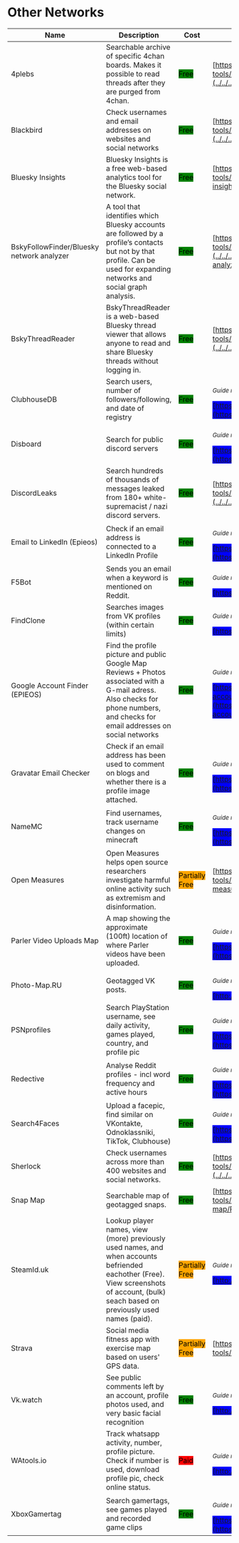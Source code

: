 # Other Networks

| Name | Description | Cost | Tool Review and Guide |
| --- | --- | --- | --- |
| 4plebs | Searchable archive of specific 4chan boards. Makes it possible to read threads after they are purged from 4chan. | <mark style="background-color:green;">Free</mark> | [https://bellingcat.gitbook.io/toolkit/more/all-tools/4plebs](../../../tools/4plebs/README.md) |
| Blackbird | Check usernames and email addresses on websites and social networks | <mark style="background-color:green;">Free</mark> | [https://bellingcat.gitbook.io/toolkit/more/all-tools/blackbird](../../../tools/blackbird/README.md) |
| Bluesky Insights | Bluesky Insights is a free web-based analytics tool for the Bluesky social network. | <mark style="background-color:green;">Free</mark> | [https://bellingcat.gitbook.io/toolkit/more/all-tools/bluesky-insights](../../../tools/bluesky-insights/README.md) |
| BskyFollowFinder/Bluesky network analyzer | A tool that identifies which Bluesky accounts are followed by a profile’s contacts but not by that profile. Can be used for expanding networks and social graph analysis. | <mark style="background-color:green;">Free</mark> | [https://bellingcat.gitbook.io/toolkit/more/all-tools/bluesky-network-analyzer](../../../tools/bluesky-network-analyzer/README.md) |
| BskyThreadReader | BskyThreadReader is a web-based Bluesky thread viewer that allows anyone to read and share Bluesky threads without logging in. | <mark style="background-color:green;">Free</mark> | [https://bellingcat.gitbook.io/toolkit/more/all-tools/bskythreadreader](../../../tools/bskythreadreader/README.md) |
| ClubhouseDB | Search users, number of followers/following, and date of registry | <mark style="background-color:green;">Free</mark> | <p><sub><em>Guide not available</em></sub></p><mark style="background-color:blue;"> [https://clubhousedb.com/](https://clubhousedb.com/) </mark> |
| Disboard | Search for public discord servers | <mark style="background-color:green;">Free</mark> | <p><sub><em>Guide not available</em></sub></p><mark style="background-color:blue;"> [https://disboard.org/servers](https://disboard.org/servers) </mark> |
| DiscordLeaks | Search hundreds of thousands of messages leaked from 180+ white-supremacist / nazi discord servers. | <mark style="background-color:green;">Free</mark> | [https://bellingcat.gitbook.io/toolkit/more/all-tools/discordleaks](../../../tools/discordleaks/README.md) |
| Email to LinkedIn (Epieos) | Check if an email address is connected to a LinkedIn Profile | <mark style="background-color:green;">Free</mark> | <p><sub><em>Guide not available</em></sub></p><mark style="background-color:blue;"> [https://tools.epieos.com/linkedin.php](https://tools.epieos.com/linkedin.php) </mark> |
| F5Bot | Sends you an email when a keyword is mentioned on Reddit. | <mark style="background-color:green;">Free</mark> | <p><sub><em>Guide not available</em></sub></p><mark style="background-color:blue;"> [https://f5bot.com/](https://f5bot.com/) </mark> |
| FindClone | Searches images from VK profiles (within certain limits) | <mark style="background-color:green;">Free</mark> | <p><sub><em>Guide not available</em></sub></p><mark style="background-color:blue;"> [https://findclone.ru/](https://findclone.ru/) </mark> |
| Google Account Finder (EPIEOS) | Find the profile picture and public Google Map Reviews + Photos associated with a G-mail adress. Also checks for phone numbers, and checks for email addresses on social networks | <mark style="background-color:green;">Free</mark> | <p><sub><em>Guide not available</em></sub></p><mark style="background-color:blue;"> [https://tools.epieos.com/google-account.php](https://tools.epieos.com/google-account.php) </mark> |
| Gravatar Email Checker | Check if an email address has been used to comment on blogs and whether there is a profile image attached. | <mark style="background-color:green;">Free</mark> | <p><sub><em>Guide not available</em></sub></p><mark style="background-color:blue;"> [https://en.gravatar.com/site/check/](https://en.gravatar.com/site/check/) </mark> |
| NameMC | Find usernames, track username changes on minecraft | <mark style="background-color:green;">Free</mark> | <p><sub><em>Guide not available</em></sub></p><mark style="background-color:blue;"> [https://namemc.com/](https://namemc.com/) </mark> |
| Open Measures | Open Measures helps open source researchers investigate harmful online activity such as extremism and disinformation. | <mark style="background-color:orange;">Partially Free</mark> | [https://bellingcat.gitbook.io/toolkit/more/all-tools/open-measures](../../../tools/open-measures/README.md) |
| Parler Video Uploads Map | A map showing the approximate (100ft) location of where Parler videos have been uploaded. | <mark style="background-color:green;">Free</mark> | <p><sub><em>Guide not available</em></sub></p><mark style="background-color:blue;"> [https://kylemcdonald.net/parler/map/](https://kylemcdonald.net/parler/map/) </mark> |
| Photo-Map.RU | Geotagged VK posts. | <mark style="background-color:green;">Free</mark> | <p><sub><em>Guide not available</em></sub></p><mark style="background-color:blue;"> [http://photo-map.ru/](http://photo-map.ru/) </mark> |
| PSNprofiles | Search PlayStation username, see daily activity, games played, country, and profile pic | <mark style="background-color:green;">Free</mark> | <p><sub><em>Guide not available</em></sub></p><mark style="background-color:blue;"> [https://psnprofiles.com/](https://psnprofiles.com/) </mark> |
| Redective | Analyse Reddit profiles - incl word frequency and active hours | <mark style="background-color:green;">Free</mark> | <p><sub><em>Guide not available</em></sub></p><mark style="background-color:blue;"> [https://www.redective.com/](https://www.redective.com/) </mark> |
| Search4Faces | Upload a facepic, find similar on VKontakte, Odnoklassniki, TikTok, Clubhouse) | <mark style="background-color:green;">Free</mark> | <p><sub><em>Guide not available</em></sub></p><mark style="background-color:blue;"> [https://search4faces.com](https://search4faces.com) </mark> |
| Sherlock | Check usernames across more than 400 websites and social networks. | <mark style="background-color:green;">Free</mark> | [https://bellingcat.gitbook.io/toolkit/more/all-tools/sherlock](../../../tools/sherlock/README.md) |
| Snap Map | Searchable map of geotagged snaps. | <mark style="background-color:green;">Free</mark> | [https://bellingcat.gitbook.io/toolkit/more/all-tools/snap-map](../../../tools/snap-map/README.md) |
| SteamId.uk |  Lookup player names, view (more) previously used names, and when accounts befriended eachother (Free). View screenshots of account, (bulk) seach based on previously used names (paid).  | <mark style="background-color:orange;">Partially Free</mark> | <p><sub><em>Guide not available</em></sub></p><mark style="background-color:blue;"> [http://steamid.uk/](http://steamid.uk/) </mark> |
| Strava | Social media fitness app with exercise map based on users' GPS data. | <mark style="background-color:orange;">Partially Free</mark> | [https://bellingcat.gitbook.io/toolkit/more/all-tools/strava](../../../tools/strava/README.md) |
| Vk.watch | See public comments left by an account, profile photos used, and very basic facial recognition | <mark style="background-color:green;">Free</mark> | <p><sub><em>Guide not available</em></sub></p><mark style="background-color:blue;"> [http://vk.watch/](http://vk.watch/) </mark> |
| WAtools.io | Track whatsapp activity, number, profile picture. Check if number is used, download profile pic, check online status. | <mark style="background-color:red;">Paid</mark> | <p><sub><em>Guide not available</em></sub></p><mark style="background-color:blue;"> [http://watools.io/](http://watools.io/) </mark> |
| XboxGamertag | Search gamertags, see games played and recorded game clips | <mark style="background-color:green;">Free</mark> | <p><sub><em>Guide not available</em></sub></p><mark style="background-color:blue;"> [https://xboxgamertag.com/](https://xboxgamertag.com/) </mark> |